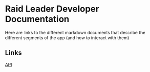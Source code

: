 # Raid Leader Developer Documentation

Here are links to the different markdown documents that describe the different segments of the app (and how to interact with them)

## Links
[API](./api.md)
